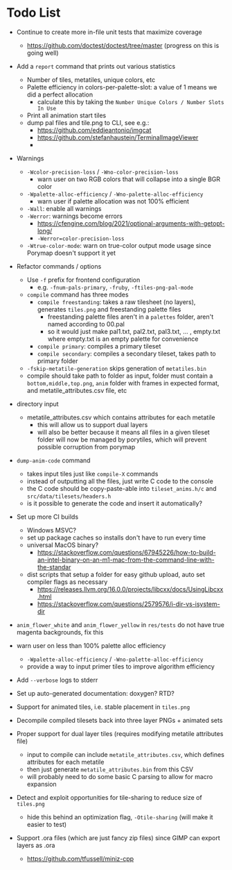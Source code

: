 # Todo List

+ Continue to create more in-file unit tests that maximize coverage
  + https://github.com/doctest/doctest/tree/master (progress on this is going well)

+ Add a `report` command that prints out various statistics
  + Number of tiles, metatiles, unique colors, etc
  + Palette efficiency in colors-per-palette-slot: a value of 1 means we did a perfect allocation
    + calculate this by taking the `Number Unique Colors / Number Slots In Use`
  + Print all animation start tiles
  + dump pal files and tile.png to CLI, see e.g.:
    + https://github.com/eddieantonio/imgcat
    + https://github.com/stefanhaustein/TerminalImageViewer
    + 

+ Warnings
  + `-Wcolor-precision-loss` / `-Wno-color-precision-loss`
    + warn user on two RGB colors that will collapse into a single BGR color
  + `-Wpalette-alloc-efficiency` / `-Wno-palette-alloc-efficiency`
    + warn user if palette allocation was not 100% efficient
  + `-Wall`: enable all warnings
  + `-Werror`: warnings become errors
    + https://cfengine.com/blog/2021/optional-arguments-with-getopt-long/
    + `-Werror=color-precision-loss`
  + `-Wtrue-color-mode`: warn on true-color output mode usage since Porymap doesn't support it yet

+ Refactor commands / options
  + Use `-f` prefix for frontend configuration
    + e.g. `-fnum-pals-primary`, `-fruby`, `-ftiles-png-pal-mode`
  + `compile` command has three modes
    + `compile freestanding`: takes a raw tilesheet (no layers), generates `tiles.png` and freestanding palette files
      + freestanding palette files aren't in a `palettes` folder, aren't named according to 00.pal
      + so it would just make pal1.txt, pal2.txt, pal3.txt, ... , empty.txt where empty.txt is an empty palette for convenience
    + `compile primary`: compiles a primary tileset
    + `compile secondary`: compiles a secondary tileset, takes path to primary folder
  + `-fskip-metatile-generation` skips generation of `metatiles.bin`
  + compile should take path to folder as input, folder must contain a `bottom,middle,top.png`, `anim` folder with
    frames in expected format, and metatile_attributes.csv file, etc

+ directory input
  + metatile_attributes.csv which contains attributes for each metatile
    + this will allow us to support dual layers
    + will also be better because it means all files in a given tileset folder will now be managed by porytiles,
      which will prevent possible corruption from porymap

+ `dump-anim-code` command
  + takes input tiles just like `compile-X` commands
  + instead of outputting all the files, just write C code to the console
  + the C code should be copy-paste-able into `tileset_anims.h/c` and `src/data/tilesets/headers.h`
  + is it possible to generate the code and insert it automatically?

+ Set up more CI builds
  + Windows MSVC?
  + set up package caches so installs don't have to run every time
  + universal MacOS binary?
    + https://stackoverflow.com/questions/67945226/how-to-build-an-intel-binary-on-an-m1-mac-from-the-command-line-with-the-standar
  + dist scripts that setup a folder for easy github upload, auto set compiler flags as necessary
    + https://releases.llvm.org/16.0.0/projects/libcxx/docs/UsingLibcxx.html
    + https://stackoverflow.com/questions/2579576/i-dir-vs-isystem-dir

+ `anim_flower_white` and `anim_flower_yellow` in `res/tests` do not have true magenta backgrounds, fix this

+ warn user on less than 100% palette alloc efficiency
  + `-Wpalette-alloc-efficiency` / `-Wno-palette-alloc-efficiency`
  + provide a way to input primer tiles to improve algorithm efficiency

+ Add `--verbose` logs to stderr

+ Set up auto-generated documentation: doxygen? RTD?

+ Support for animated tiles, i.e. stable placement in `tiles.png`

+ Decompile compiled tilesets back into three layer PNGs + animated sets

+ Proper support for dual layer tiles (requires modifying metatile attributes file)
  + input to compile can include `metatile_attributes.csv`, which defines attributes for each metatile
  + then just generate `metatile_attributes.bin` from this CSV
  + will probably need to do some basic C parsing to allow for macro expansion

+ Detect and exploit opportunities for tile-sharing to reduce size of `tiles.png`
  + hide this behind an optimization flag, `-Otile-sharing` (will make it easier to test)

+ Support .ora files (which are just fancy zip files) since GIMP can export layers as .ora
  + https://github.com/tfussell/miniz-cpp
